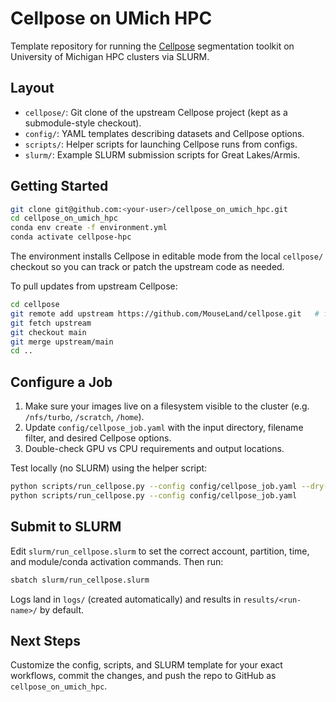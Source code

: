 # Cellpose on UMich HPC

Template repository for running the [Cellpose](https://github.com/MouseLand/cellpose) segmentation toolkit on University of Michigan HPC clusters via SLURM.

## Layout
- `cellpose/`: Git clone of the upstream Cellpose project (kept as a submodule-style checkout).
- `config/`: YAML templates describing datasets and Cellpose options.
- `scripts/`: Helper scripts for launching Cellpose runs from configs.
- `slurm/`: Example SLURM submission scripts for Great Lakes/Armis.

## Getting Started
```bash
git clone git@github.com:<your-user>/cellpose_on_umich_hpc.git
cd cellpose_on_umich_hpc
conda env create -f environment.yml
conda activate cellpose-hpc
```

The environment installs Cellpose in editable mode from the local `cellpose/` checkout so you can track or patch the upstream code as needed.

To pull updates from upstream Cellpose:
```bash
cd cellpose
git remote add upstream https://github.com/MouseLand/cellpose.git   # first time only
git fetch upstream
git checkout main
git merge upstream/main
cd ..
```

## Configure a Job
1. Make sure your images live on a filesystem visible to the cluster (e.g. `/nfs/turbo`, `/scratch`, `/home`).
2. Update `config/cellpose_job.yaml` with the input directory, filename filter, and desired Cellpose options.
3. Double-check GPU vs CPU requirements and output locations.

Test locally (no SLURM) using the helper script:
```bash
python scripts/run_cellpose.py --config config/cellpose_job.yaml --dry-run
python scripts/run_cellpose.py --config config/cellpose_job.yaml          # executes Cellpose
```

## Submit to SLURM
Edit `slurm/run_cellpose.slurm` to set the correct account, partition, time, and module/conda activation commands. Then run:
```bash
sbatch slurm/run_cellpose.slurm
```

Logs land in `logs/` (created automatically) and results in `results/<run-name>/` by default.

## Next Steps
Customize the config, scripts, and SLURM template for your exact workflows, commit the changes, and push the repo to GitHub as `cellpose_on_umich_hpc`.
